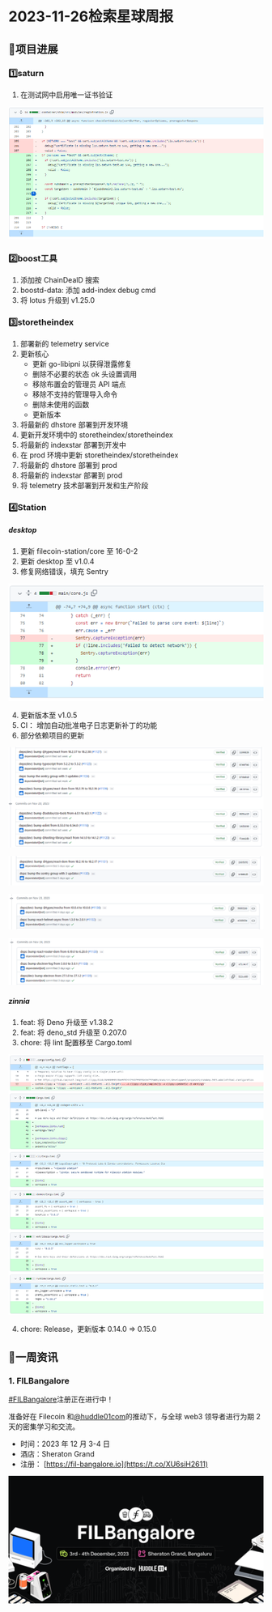# 2023-11-26检索星球周报


## 🚀项目进展

### 1️⃣saturn

1. 在测试网中启用唯一证书验证

![image-20231127173406490](img/11-26-7-2023.png)

###  2️⃣boost工具

1. 添加按 ChainDealD 搜索
1. boostd-data: 添加 add-index debug cmd
1. 将 lotus 升级到 v1.25.0

###  3️⃣storetheindex

1. 部署新的 telemetry service
1. 更新核心
   + 更新 go-libipni 以获得泄露修复
   + 删除不必要的状态 ok 头设置调用
   + 移除布置会的管理员 API 端点
   + 移除不支持的管理导入命令
   + 删除未使用的函数
   + 更新版本
1. 将最新的 dhstore 部署到开发环境
1. 更新开发环境中的 storetheindex/storetheindex
1. 将最新的 indexstar 部署到开发中
1. 在 prod 环境中更新 storetheindex/storetheindex
1. 将最新的 dhstore 部署到 prod
1. 将最新的 indexstar 部署到 prod
1. 将 telemetry 技术部署到开发和生产阶段

### 4️⃣Station

##### desktop

1. 更新 filecoin-station/core 至 16-0-2
1. 更新 desktop 至 v1.0.4
1. 修复网络错误，填充 Sentry

![image-20231127170910849](img/11-26-2-2023.png)

4. 更新版本至 v1.0.5
5. CI： 增加自动批准电子日志更新补丁的功能
6. 部分依赖项目的更新

![image-20231127171106020](img/11-26-3-2023.png)

![image-20231127171144032](img/11-26-4-2023.png)

![image-20231127171210547](img/11-26-5-2023.png)

![image-20231127171238382](img/11-26-6-2023.png)

##### zinnia

1. feat: 将 Deno 升级至 v1.38.2
2. feat: 将 deno_std 升级至 0.207.0
3. chore: 将 lint 配置移至 Cargo.toml

![image-20231127170432311](img/11-26-1-2023.png)

4. chore: Release，更新版本 0.14.0 => 0.15.0

##  📢一周资讯

### 1. FILBangalore

[#FILBangalore](https://twitter.com/hashtag/FILBangalore?src=hashtag_click)注册正在进行中！

准备好在 Filecoin 和[@huddle01com](https://twitter.com/huddle01com)的推动下，与全球 web3 领导者进行为期 2 天的密集学习和交流。

+ 时间：2023 年 12 月 3-4 日
+ 酒店：Sheraton Grand
+ 注册： [https://fil-bangalore.io](https://t.co/XU6siH2611)

![img1](img/11-26-8-2023.png)

